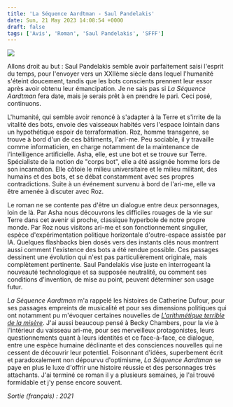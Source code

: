 ```yaml
---
title: 'La Séquence Aardtman - Saul Pandelakis'
date: Sun, 21 May 2023 14:08:54 +0000
draft: false
tags: ['Avis', 'Roman', 'Saul Pandelakis', 'SFFF']
---
```


![](https://carnetslunaires.wordpress.com/wp-content/uploads/2023/05/aardtman.jpg?w=488)

Allons droit au but : Saul Pandelakis semble avoir parfaitement saisi l'esprit du temps, pour l'envoyer vers un XXIIème siècle dans lequel l'humanité s'éteint doucement, tandis que les bots conscients prennent leur essor après avoir obtenu leur émancipation. Je ne sais pas si _La Séquence Aardtman_ fera date, mais je serais prêt à en prendre le pari. Ceci posé, continuons.

L'humanité, qui semble avoir renoncé à s'adapter à la Terre et s'irrite de la vitalité des bots, envoie des vaisseaux habités vers l'espace lointain dans un hypothétique espoir de terraformation. Roz, homme transgenre, se trouve à bord d'un de ces bâtiments, l'ari-me. Peu sociable, il y travaille comme informaticien, en charge notamment de la maintenance de l'intelligence artificielle. Asha, elle, est une bot et se trouve sur Terre. Spécialiste de la notion de "corps bot", elle a été assignée homme lors de son incarnation. Elle côtoie le milieu universitaire et le milieu militant, des humains et des bots, et se débat constamment avec ses propres contradictions. Suite à un événement survenu à bord de l'ari-me, elle va être amenée à discuter avec Roz.

Le roman ne se contente pas d'être un dialogue entre deux personnages, loin de là. Par Asha nous découvrons les difficiles rouages de la vie sur Terre dans cet avenir si proche, classique hyperbole de notre propre monde. Par Roz nous visitons ari-me et son fonctionnement singulier, espèce d'expérimentation politique horizontale d'outre-espace assistée par IA. Quelques flashbacks bien dosés vers des instants clés nous montrent aussi comment l'existence des bots a été rendue possible. Ces passages dessinent une évolution qui n'est pas particulièrement originale, mais complètement pertinente. Saul Pandelakis vise juste en interrogeant la nouveauté technologique et sa supposée neutralité, ou comment ses conditions d'invention, de mise au point, peuvent déterminer son usage futur.

_La Séquence Aardtman_ m'a rappelé les histoires de Catherine Dufour, pour ses passages empreints de musicalité et pour ses dimensions politiques qui ont notamment pu m'évoquer certaines nouvelles de _[L'arithmétique terrible de la misère](https://carnetslunaires.wordpress.com/2021/09/13/larithmetique-terrible-de-la-misere-catherine-dufour-2020/)_. J'ai aussi beaucoup pensé à Becky Chambers, pour la vie à l'intérieur du vaisseau ari-me, pour ses merveilleux protagonistes, leurs questionnements quant à leurs identités et ce face-à-face, ce dialogue, entre une espèce humaine déclinante et des consciences nouvelles qui ne cessent de découvrir leur potentiel. Foisonnant d'idées, superbement écrit et paradoxalement non dépourvu d'optimisme, _La Séquence Aardtman_ se paye en plus le luxe d'offrir une histoire réussie et des personnages très attachants. J'ai terminé ce roman il y a plusieurs semaines, je l'ai trouvé formidable et j'y pense encore souvent.

_Sortie (français) : 2021_